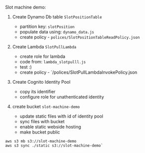 Slot machine demo:

1. Create Dynamo Db table `SlotPositionTable`
   - partition key: `slotPosition`
   - populate data using: `dynamo_data.js`
   - create policy - `polices/SlotPositionTableReadPolicy.json`
  
2. Create Lambda `SlotPullLambda`
   - create role for lambda
   - code from: `lambda_slotpulll.js`
   - test :)
   - create policy - `/polices/SlotPullLambdaInvokePolicy.json

3. Create Cognito Identity Pool
   - copy its identifier
   - configure role for unathenticated identity
  
4. create bucket `slot-machine-demo`
   - update static files with id of identity pool
   - sync files with bucket
   - enable static webside hosting
   - make bucket public

```
aws s3 mb s3://slot-machine-demo
aws s3 sync ./static s3://slot-machine-demo`
```